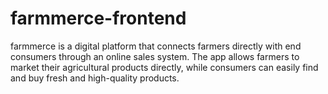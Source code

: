 # farmmerce-frontend
farmmerce is a digital platform that connects farmers directly with end consumers through an online sales system. The app allows farmers to market their agricultural products directly, while consumers can easily find and buy fresh and high-quality products.
